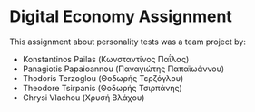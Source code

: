 # Digital Economy Assignment

This assignment about personality tests was a team project by:

* Konstantinos Pailas (Κωνσταντίνος Παΐλας)
* Panagiotis Papaioannou (Παναγιώτης Παπαϊωάννου)
* Thodoris Terzoglou (Θοδωρής Τερζόγλου)
* Theodore Tsirpanis (Θοδωρής Τσιρπάνης)
* Chrysi Vlachou (Χρυσή Βλάχου)
